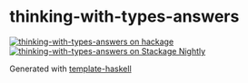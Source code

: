 # thinking-with-types-answers
[![thinking-with-types-answers on hackage](https://img.shields.io/hackage/v/thinking-with-types-answers)](http://hackage.haskell.org/package/thinking-with-types-answers)
[![thinking-with-types-answers on Stackage Nightly](https://stackage.org/package/thinking-with-types-answers/badge/nightly)](https://stackage.org/nightly/package/thinking-with-types-answers)

Generated with [template-haskell](https://github.com/jonascarpay/template-haskell)
